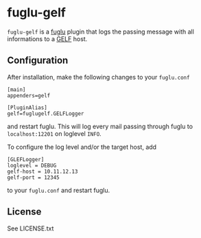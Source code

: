# fuglu-gelf

`fuglu-gelf` is a [fuglu](http://fuglu.org) plugin that logs the passing message with all informations to a [GELF](http://docs.graylog.org/en/2.1/pages/gelf.html) host.

## Configuration

After installation, make the following changes to your `fuglu.conf`

	[main]
	appenders=gelf

	[PluginAlias]
	gelf=fuglugelf.GELFLogger

and restart fuglu. This will log every mail passing through fuglu to `localhost:12201` on loglevel `INFO`.

To configure the log level and/or the target host, add

	[GLEFLogger]
	loglevel = DEBUG 
	gelf-host = 10.11.12.13
	gelf-port = 12345

to your `fuglu.conf` and restart fuglu.

## License

See LICENSE.txt

